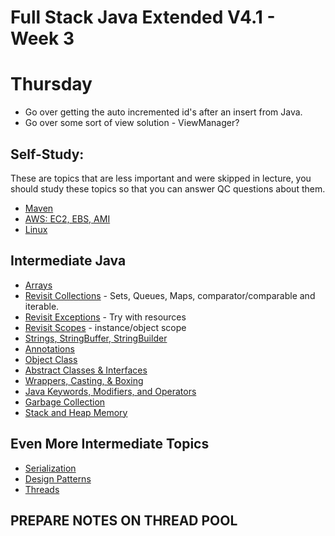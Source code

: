 
# Full Stack Java Extended V4.1 - Week 3

# Thursday
- Go over getting the auto incremented id's after an insert from Java.
- Go over some sort of view solution - ViewManager?

## Self-Study:
These are topics that are less important and were skipped in lecture, you should study these topics so that you can answer QC questions about them.
 - [Maven ](./maven.md)
 - [AWS: EC2, EBS, AMI](./../../aws/)
 - [Linux]()

## Intermediate Java
 - [Arrays](./java-arrays.md)
 - [Revisit Collections](./../week-2/java-collections.md) - Sets, Queues, Maps, comparator/comparable and iterable.
 - [Revisit Exceptions](./../week-2/java-exceptions.md) - Try with resources
 - [Revisit Scopes](./../week-1/java-scopes.md) - instance/object scope
 - [Strings, StringBuffer, StringBuilder](./java-strings.md)
 - [Annotations](./java-annotations.md)
 - [Object Class](./java-object-class.md)
 - [Abstract Classes & Interfaces](./java-abstract-classes-interfaces.md)
 - [Wrappers, Casting, & Boxing](./java-wrappers-casting-boxing.md)
 - [Java Keywords, Modifiers, and Operators](./java-keywords-modifiers-operators.md)
 - [Garbage Collection](./java-garbage-collection.md)
 - [Stack and Heap Memory](./java-stack-heap.md)
  
  
## Even More Intermediate Topics
 - [Serialization](./java-serialization.md)
 - [Design Patterns](./design-patterns.md)
 - [Threads](./java-threads.md)

## PREPARE NOTES ON THREAD POOL
